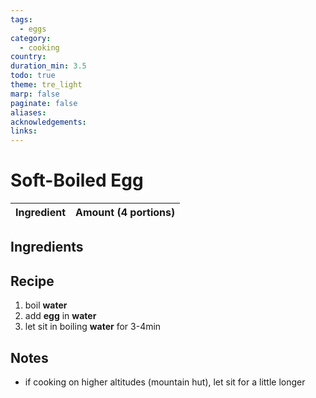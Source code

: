 ```yaml
---
tags:
  - eggs
category:
  - cooking
country: 
duration_min: 3.5
todo: true
theme: tre_light
marp: false
paginate: false
aliases: 
acknowledgements: 
links:
---
```


# Soft-Boiled Egg

|Ingredient|Amount (4 portions)|
| :- | :- |

## Ingredients

## Recipe

1. boil **water**
1. add **egg** in **water**
1. let sit in boiling **water** for 3-4min

## Notes
* if cooking on higher altitudes (mountain hut), let sit for a little longer